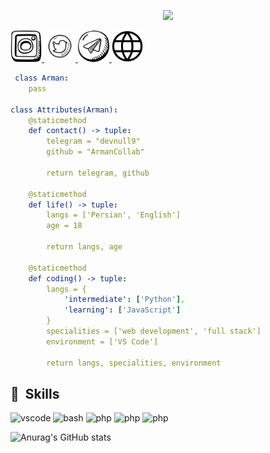 <p align="center">
  <img src="https://capsule-render.vercel.app/api?text=Hey Everyone!🕹️&animation=fadeIn&type=waving&color=gradient&height=100"/>
</p>

<a href="https://www.instagram.com/_rmnaf/">
  <img height="50" src="insta.png"/>
</a>
<a href="https://www.twitter.com/_rmnaf7/">
  <img height="50" src="twitter.png"/>
</a>
<a href="https://t.me/devnull9">
  <img height="50" src="tg.png"/>
</a>
<a href="https://ArmanCollab.github.io">
  <img height="50" src="web.png"/>
</a>

```yaml
 class Arman:
    pass

class Attributes(Arman):
    @staticmethod
    def contact() -> tuple:
        telegram = "devnull9"
        github = "ArmanCollab"
        
        return telegram, github

    @staticmethod
    def life() -> tuple:
        langs = ['Persian', 'English']
        age = 18
        
        return langs, age

    @staticmethod
    def coding() -> tuple:
        langs = {
            'intermediate': ['Python'],
            'learning': ['JavaScript']
        }
        specialities = ['web development', 'full stack']
        environment = ['VS Code']
        
        return langs, specialities, environment 
```

<h2> 🚀 &nbsp;Skills</h2>
<p align="left">
<img src="https://cdn.jsdelivr.net/gh/devicons/devicon/icons/html5/html5-original.svg" alt="vscode" width="45" height="45"/>
<img src="https://cdn.jsdelivr.net/gh/devicons/devicon/icons/css3/css3-original.svg" alt="bash" width="45" height="45"/>
<img src="https://cdn.jsdelivr.net/gh/devicons/devicon/icons/python/python-original.svg" alt="php" width="45" height="45"/>
<img src="https://cdn.jsdelivr.net/gh/devicons/devicon/icons/linux/linux-original.svg" alt="php" width="45" height="45"/>
<img src="https://cdn.jsdelivr.net/gh/devicons/devicon/icons/vscode/vscode-original.svg" alt="php" width="45" height="45"/>
</p>

![Anurag's GitHub stats](https://github-readme-stats.vercel.app/api?username=Armancollab&show_icons=true&theme=radical)
